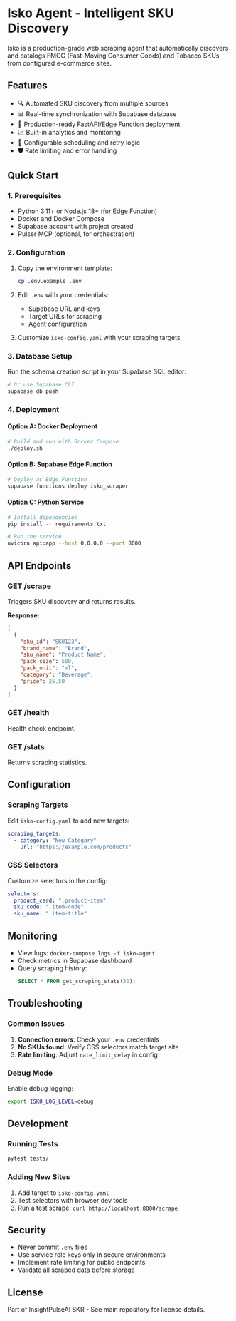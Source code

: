 # Isko Agent - Intelligent SKU Discovery

Isko is a production-grade web scraping agent that automatically discovers and catalogs FMCG (Fast-Moving Consumer Goods) and Tobacco SKUs from configured e-commerce sites.

## Features

- 🔍 Automated SKU discovery from multiple sources
- 📊 Real-time synchronization with Supabase database
- 🚀 Production-ready FastAPI/Edge Function deployment
- 📈 Built-in analytics and monitoring
- 🔄 Configurable scheduling and retry logic
- 🛡️ Rate limiting and error handling

## Quick Start

### 1. Prerequisites

- Python 3.11+ or Node.js 18+ (for Edge Function)
- Docker and Docker Compose
- Supabase account with project created
- Pulser MCP (optional, for orchestration)

### 2. Configuration

1. Copy the environment template:
   ```bash
   cp .env.example .env
   ```

2. Edit `.env` with your credentials:
   - Supabase URL and keys
   - Target URLs for scraping
   - Agent configuration

3. Customize `isko-config.yaml` with your scraping targets

### 3. Database Setup

Run the schema creation script in your Supabase SQL editor:

```bash
# Or use Supabase CLI
supabase db push
```

### 4. Deployment

#### Option A: Docker Deployment
```bash
# Build and run with Docker Compose
./deploy.sh
```

#### Option B: Supabase Edge Function
```bash
# Deploy as Edge Function
supabase functions deploy isko_scraper
```

#### Option C: Python Service
```bash
# Install dependencies
pip install -r requirements.txt

# Run the service
uvicorn api:app --host 0.0.0.0 --port 8000
```

## API Endpoints

### GET /scrape
Triggers SKU discovery and returns results.

**Response:**
```json
[
  {
    "sku_id": "SKU123",
    "brand_name": "Brand",
    "sku_name": "Product Name",
    "pack_size": 500,
    "pack_unit": "ml",
    "category": "Beverage",
    "price": 25.50
  }
]
```

### GET /health
Health check endpoint.

### GET /stats
Returns scraping statistics.

## Configuration

### Scraping Targets

Edit `isko-config.yaml` to add new targets:

```yaml
scraping_targets:
  - category: "New Category"
    url: "https://example.com/products"
```

### CSS Selectors

Customize selectors in the config:

```yaml
selectors:
  product_card: ".product-item"
  sku_code: ".item-code"
  sku_name: ".item-title"
```

## Monitoring

- View logs: `docker-compose logs -f isko-agent`
- Check metrics in Supabase dashboard
- Query scraping history:
  ```sql
  SELECT * FROM get_scraping_stats(30);
  ```

## Troubleshooting

### Common Issues

1. **Connection errors**: Check your `.env` credentials
2. **No SKUs found**: Verify CSS selectors match target site
3. **Rate limiting**: Adjust `rate_limit_delay` in config

### Debug Mode

Enable debug logging:
```bash
export ISKO_LOG_LEVEL=debug
```

## Development

### Running Tests
```bash
pytest tests/
```

### Adding New Sites

1. Add target to `isko-config.yaml`
2. Test selectors with browser dev tools
3. Run a test scrape: `curl http://localhost:8000/scrape`

## Security

- Never commit `.env` files
- Use service role keys only in secure environments
- Implement rate limiting for public endpoints
- Validate all scraped data before storage

## License

Part of InsightPulseAI SKR - See main repository for license details.